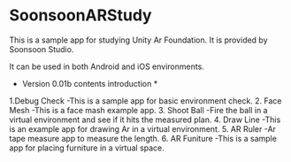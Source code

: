 # SoonsoonARStudy

This is a sample app for studying Unity Ar Foundation.
It is provided by Soonsoon Studio.

It can be used in both Android and iOS environments.

* Version 0.01b contents introduction *

1.Debug Check
-This is a sample app for basic environment check.
2. Face Mesh
-This is a face mash example app.
3. Shoot Ball
-Fire the ball in a virtual environment and see if it hits the measured plan.
4. Draw Line
-This is an example app for drawing Ar in a virtual environment.
5. AR Ruler
-Ar tape measure app to measure the length.
6. AR Funiture
-This is a sample app for placing furniture in a virtual space.
